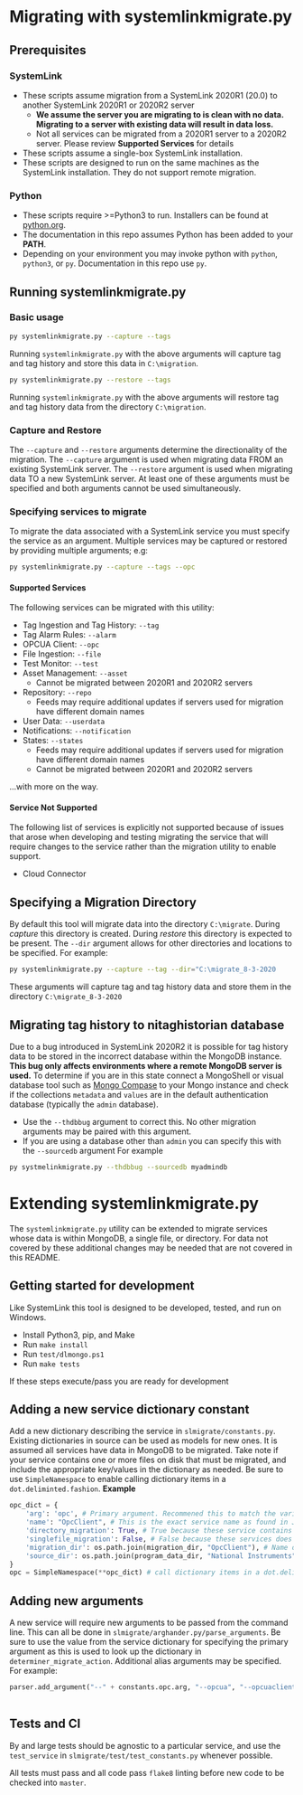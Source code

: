 # Migrating with systemlinkmigrate.py

## Prerequisites 
### SystemLink
- These scripts assume migration from a SystemLink 2020R1 (20.0) to another SystemLink 2020R1 or 2020R2 server 
    - **We assume the server you are migrating to is clean with no data. Migrating to a server with existing data will result in data loss.**
    - Not all services can be migrated from a 2020R1 server to a 2020R2 server. Please review **Supported Services** for details
- These scripts assume a single-box SystemLink installation. 
- These scripts are designed to run on the same machines as the SystemLink installation. They do not support remote migration.

### Python
- These scripts require >=Python3 to run. Installers can be found at [python.org](https://www.python.org/downloads/).
- The documentation in this repo assumes Python has been added to your **PATH**. 
- Depending on your environment you may invoke python with `python`, `python3`, or `py`. Documentation in this repo use `py`. 

## Running systemlinkmigrate.py
### Basic usage

```bash
py systemlinkmigrate.py --capture --tags
```
Running `systemlinkmigrate.py` with the above arguments will capture tag and tag history and store this data in `C:\migration`. 

```bash
py systemlinkmigrate.py --restore --tags
```

Running `systemlinkmigrate.py` with the above arguments will restore tag and tag history data from the directory `C:\migration`.

### Capture and Restore
The `--capture` and `--restore` arguments determine the directionality of the migration. The `--capture` argument is used when migrating data FROM an existing SystemLink server. The `--restore` argument is used when migrating data TO a new SystemLink server. At least one of these arguments must be specified and both arguments cannot be used simultaneously. 

### Specifying services to migrate
To migrate the data associated with a SystemLink service you must specify the service as an argument. Multiple services may be captured or restored by providing multiple arguments; e.g:

```bash
py systemlinkmigrate.py --capture --tags --opc
```

#### Supported Services
The following services can be migrated with this utility:

- Tag Ingestion and Tag History: `--tag`
- Tag Alarm Rules: `--alarm`
- OPCUA Client: `--opc`
- File Ingestion: `--file`
- Test Monitor: `--test`
- Asset Management: `--asset`
    - Cannot be migrated between 2020R1 and 2020R2 servers
- Repository: `--repo`
    - Feeds may require additional updates if servers used for migration have different domain names
- User Data: `--userdata`
- Notifications: `--notification`
- States: `--states`
    - Feeds may require additional updates if servers used for migration have different domain names
    - Cannot be migrated between 2020R1 and 2020R2 servers

...with more on the way.

#### Service Not Supported
The following list of services is explicitly not supported because of issues that arose when developing and testing migrating the service that will require changes to the service rather than the migration utility to enable support. 
- Cloud Connector

## Specifying a Migration Directory
By default this tool will migrate data into the directory `C:\migrate`. During *capture* this directory is created. During *restore* this directory is expected to be present. The `--dir` argument allows for other directories and locations to be specified. For example:
```bash
py systemlinkmigrate.py --capture --tag --dir="C:\migrate_8-3-2020
````
These arguments will capture tag and tag history data and store them in the directory `C:\migrate_8-3-2020`

## Migrating tag history to nitaghistorian database
Due to a bug introduced in SystemLink 2020R2 it is possible for tag history data to be stored in the incorrect database within the MongoDB instance. **This bug only affects environments where a remote MongoDB server is used.** To determine if you are in this state connect a MongoShell or visual database tool such as [Mongo Compase](https://www.mongodb.com/products/compass) to your Mongo instance and check if the collections `metadata` and `values` are in the default authentication database (typically the `admin` database).
- Use the `--thdbbug` argument to correct this. No other migration arguments may be paired with this argument. 
- If you are using a database other than `admin` you can specify this with the `--sourcedb` argument For example
```bash
py systmelinkmigrate.py --thdbbug --sourcedb myadmindb
```



# Extending systemlinkmigrate.py
The `systemlinkmigrate.py` utility can be extended to migrate services whose data is within MongoDB, a single file, or directory. For data not covered by these additional changes may be needed that are not covered in this README. 

## Getting started for development
Like SystemLink this tool is designed to be developed, tested, and run on Windows. 
- Install Python3, pip, and Make
- Run `make install`
- Run `test/dlmongo.ps1`
- Run `make tests`

If these steps execute/pass you are ready for development

## Adding a new service dictionary constant
Add a new dictionary describing the service in `slmigrate/constants.py`. Existing dictionaries in source can be used as models for new ones. It is assumed all services have data in MongoDB to be migrated. Take note if your service contains one or more files on disk that must be migrated, and include the appropriate key/values in the dictionary as needed. Be sure to use `SimpleNamespace` to enable calling dictionary items in a `dot.deliminted.fashion`. 
**Example**
```python
opc_dict = {
    'arg': 'opc', # Primary argument. Recommened this to match the variable named assigned with SimpleNamespace
    'name': "OpcClient", # This is the exact service name as found in JSOJ files in C:\ProgramData\National Instruments\Skyline\Config
    'directory_migration': True, # True because these service contains data within a directory
    'singlefile_migration': False, # False because these services does not migrate single files
    'migration_dir': os.path.join(migration_dir, "OpcClient"), # Name of migration directory for this service
    'source_dir': os.path.join(program_data_dir, "National Instruments", "Skyline", "Data", "OpcClient") # Directory containing service data to be migrated. 
}
opc = SimpleNamespace(**opc_dict) # call dictionary items in a dot.deliminted.fashion rather than access the dictionary directly
```

## Adding new arguments
A new service will require new arguments to be passed from the command line. This can all be done in `slmigrate/arghander.py/parse_arguments`. Be sure to use the value from the service dictionary for specifying the primary argument as this is used to look up the dictionary in `determiner_migrate_action`. Additional alias arguments may be specified. For example:

```python
parser.add_argument("--" + constants.opc.arg, "--opcua", "--opcuaclient", help="Migrate OPCUA sessions and certificates", action="store_true")
    
```

## Tests and CI
By and large tests should be agnostic to a particular service, and use the `test_service` in `slmigrate/test/test_constants.py` whenever possible. 

All tests must pass and all code pass `flake8` linting before new code to be checked into `master`. 

